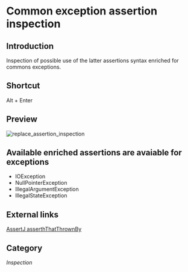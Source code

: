 # Common exception assertion inspection

## Introduction
Inspection of possible use of the latter assertions syntax enriched for commons exceptions.

## Shortcut
Alt + Enter

## Preview
![replace_assertion_inspection](https://user-images.githubusercontent.com/23218302/163460294-e44e7331-2dd0-4ed3-ac2d-a734d4025d80.gif)

## Available enriched assertions are avaiable for exceptions
* IOException
* NullPointerException
* IllegalArgumentException
* IllegalStateException

## External links
[AssertJ asserthThatThrownBy](https://assertj.github.io/doc/#assertj-core-exception-assertions-assertThatThrownBy)

## Category
_Inspection_
